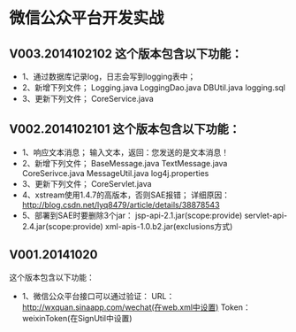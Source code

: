 微信公众平台开发实战
================

V003.2014102102
这个版本包含以下功能：
-----------------------------------
*   1、通过数据库记录log，日志会写到logging表中；
*   2、新增下列文件；
		Logging.java
		LoggingDao.java
		DBUtil.java
		logging.sql
*   3、更新下列文件；
		CoreService.java

V002.2014102101
这个版本包含以下功能：
-----------------------------------
*   1、响应文本消息；
	输入文本，返回：您发送的是文本消息！
*   2、新增下列文件；
		BaseMessage.java
		TextMessage.java
		CoreSerivce.java
		MessageUtil.java
		log4j.properties
*   3、更新下列文件；
		CoreServlet.java
*   4、xstream使用1.4.7的高版本，否则SAE报错；
	详细原因：http://blog.csdn.net/lyq8479/article/details/38878543
*   5、部署到SAE时要删除3个jar：
	jsp-api-2.1.jar(scope:provide)
	servlet-api-2.4.jar(scope:provide)
	xml-apis-1.0.b2.jar(exclusions方式)

V001.20141020
-----------------------------------
这个版本包含以下功能：
*   1、微信公众平台接口可以通过验证：
	URL：http://wxquan.sinaapp.com/wechat(在web.xml中设置)
	Token：weixinToken(在SignUtil中设置)